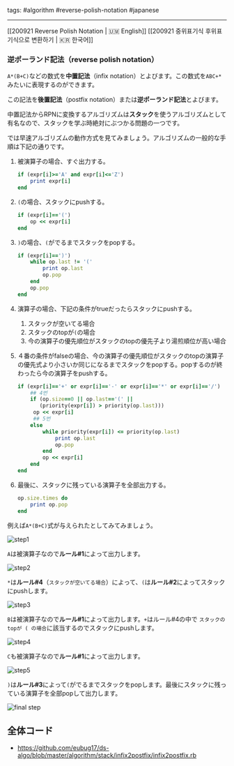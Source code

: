 tags: #algorithm #reverse-polish-notation #japanese 

<hr />

[[200921 Reverse Polish Notation | 🇺🇲 English]]
[[200921 중위표기식 후위표기식으로 변환하기 | 🇰🇷 한국어]]

### 逆ポーランド記法（reverse polish notation）

`A*(B+C)`などの数式を**中置記法**（infix notation）とよびます。この数式を`ABC+*`みたいに表現するのができます。

この記法を**後置記法**（postfix notation）または**逆ポーランド記法**とよびます。

中置記法からRPNに変換するアルゴリズムは**スタック**を使うアルゴリズムとして有名なので、スタックを学ぶ時絶対にぶつかる問題の一つです。

では早速アルゴリズムの動作方式を見てみましょう。アルゴリズムの一般的な手順は下記の通りです。

1.  被演算子の場合、すぐ出力する。
    
    ```ruby
    if (expr[i]>='A' and expr[i]<='Z') 
        print expr[i]
    end
    ```
    
2.  `(`の場合、スタックにpushする。
    
    ```ruby
    if (expr[i]=='(')
        op << expr[i]
    end
    ```
    
3.  `)`の場合、`(`がでるまでスタックをpopする。
    
    ```ruby
    if (expr[i]==')')
        while op.last != '('
            print op.last 
            op.pop
        end
        op.pop
    end
    ```
    
4.  演算子の場合、下記の条件がtrueだったらスタックにpushする。
    
    1.  スタックが空いてる場合
    2.  スタックのtopが`(`の場合
    3.  今の演算子の優先順位がスタックのtopの優先子より湯煎順位が高い場合
5.  ４番の条件がfalseの場合、今の演算子の優先順位がスタックのtopの演算子の優先式より小さいか同じになるまでスタックをpopする。popするのが終わったら今の演算子をpushする。
    
    ```ruby
    if (expr[i]=='+' or expr[i]=='-' or expr[i]=='*' or expr[i]=='/')
        ## 4번
        if (op.size==0 || op.last=='(' || 
           (priority(expr[i]) > priority(op.last)))
         op << expr[i] 
         ## 5번
        else 
            while priority(expr[i]) <= priority(op.last)
                print op.last 
                op.pop 
            end
            op << expr[i]
        end
    end
    
    ```
    
6.  最後に、スタックに残っている演算子を全部出力する。
    
    ```ruby
    op.size.times do
        print op.pop
    end
    ```
    

例えば`A*(B+C)`式が与えられたとしてみてみましょう。

![step1](https://s3.us-west-2.amazonaws.com/secure.notion-static.com/dd5d96fa-fa5b-4ad7-8161-7a2a5003ecd3/infix2postfix-1.png?X-Amz-Algorithm=AWS4-HMAC-SHA256&X-Amz-Credential=AKIAT73L2G45O3KS52Y5%2F20210206%2Fus-west-2%2Fs3%2Faws4_request&X-Amz-Date=20210206T052833Z&X-Amz-Expires=86400&X-Amz-Signature=ce004ed6242373248250f491e350c13e7324fc04ff9172170e956ba8e2dbfb7a&X-Amz-SignedHeaders=host)

`A`は被演算子なので**ルール#1**によって出力します。

![step2](https://s3.us-west-2.amazonaws.com/secure.notion-static.com/7aa08ca9-13e6-463c-82c3-20bb593f1f0a/infix2postfix-2.png?X-Amz-Algorithm=AWS4-HMAC-SHA256&X-Amz-Credential=AKIAT73L2G45O3KS52Y5%2F20210206%2Fus-west-2%2Fs3%2Faws4_request&X-Amz-Date=20210206T052833Z&X-Amz-Expires=86400&X-Amz-Signature=e59ba966703166d194edef5094fa74dd6b04863043f4da8fc1223e0f644ceb6c&X-Amz-SignedHeaders=host)

`*`は**ルール#4**（`スタックが空いてる場合`）によって、`(`は**ルール#2**によってスタックにpushします。

![step3](https://s3.us-west-2.amazonaws.com/secure.notion-static.com/4ecf09a9-aea3-41d6-8296-e1b4324a49ca/infix2postfix-3.png?X-Amz-Algorithm=AWS4-HMAC-SHA256&X-Amz-Credential=AKIAT73L2G45O3KS52Y5%2F20210206%2Fus-west-2%2Fs3%2Faws4_request&X-Amz-Date=20210206T052833Z&X-Amz-Expires=86400&X-Amz-Signature=e3b5750417fe7e0cf5d191e0664f6bc196fae2c02eb8d3cf952795b24c8e4568&X-Amz-SignedHeaders=host)

`B`は被演算子なので**ルール#1**によって出力します。`+`はルール#4の中で `スタックのtopが ( の場合`に該当するのでスタックにpushします。

![step4](https://s3.us-west-2.amazonaws.com/secure.notion-static.com/e141f449-dcd4-4d34-bc05-27a351c91adc/infix2postfix-4.png?X-Amz-Algorithm=AWS4-HMAC-SHA256&X-Amz-Credential=AKIAT73L2G45O3KS52Y5%2F20210206%2Fus-west-2%2Fs3%2Faws4_request&X-Amz-Date=20210206T052833Z&X-Amz-Expires=86400&X-Amz-Signature=643b6a0a57284d454da757a8788412bcd09bc5d62872e5a8d44ae6977a4ae31c&X-Amz-SignedHeaders=host)

`C`も被演算子なので**ルール#1**によって出力します。

![step5](https://s3.us-west-2.amazonaws.com/secure.notion-static.com/25dd0591-a2a7-4e09-af80-4f6b72bb40dc/infix2postfix-5.png?X-Amz-Algorithm=AWS4-HMAC-SHA256&X-Amz-Credential=AKIAT73L2G45O3KS52Y5%2F20210206%2Fus-west-2%2Fs3%2Faws4_request&X-Amz-Date=20210206T052833Z&X-Amz-Expires=86400&X-Amz-Signature=ebe5b8a0e32e9873073ef092a8ba37d9cdaf1f70f4738e7ec00d575be613466d&X-Amz-SignedHeaders=host)

`)`は**ルール#3**によって`(`がでるまでスタックをpopします。最後にスタックに残っている演算子を全部popして出力します。

![final step](https://s3.us-west-2.amazonaws.com/secure.notion-static.com/8ae1c23e-7876-4db0-af15-227ab2ce8a1e/infix2postfix-6.png?X-Amz-Algorithm=AWS4-HMAC-SHA256&X-Amz-Credential=AKIAT73L2G45O3KS52Y5%2F20210206%2Fus-west-2%2Fs3%2Faws4_request&X-Amz-Date=20210206T052833Z&X-Amz-Expires=86400&X-Amz-Signature=9201209ceadfbe1d5e0200e07adbc690b3ea61df42cf85ca2eec93d76e1d3e21&X-Amz-SignedHeaders=host)

## 全体コード
- https://github.com/eubug17/ds-algo/blob/master/algorithm/stack/infix2postfix/infix2postfix.rb